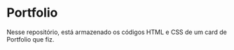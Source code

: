 # Portfolio
Nesse repositório, está armazenado os códigos HTML e CSS de um card de Portfolio que fiz.
